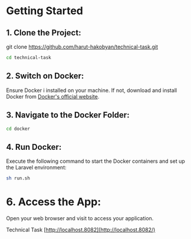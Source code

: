 # Getting Started
## 1. Clone the Project:

git clone https://github.com/harut-hakobyan/technical-task.git
```bash
cd technical-task
```


## 2. Switch on Docker:

Ensure Docker i installed on your machine. If not, download and install Docker from [Docker's official website](https://docs.docker.com/desktop/).

## 3. Navigate to the Docker Folder:
```bash
cd docker
````
## 4. Run Docker:

Execute the following command to start the Docker containers and set up the Laravel environment:
```bash
sh run.sh
```

# 6. Access the App:

Open your web browser and visit to access your application.

Technical Task [http://localhost.8082](http://localhost.8082/) <br/>
